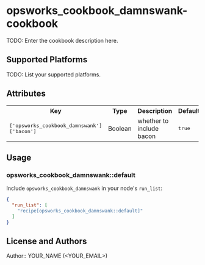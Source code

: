# opsworks_cookbook_damnswank-cookbook

TODO: Enter the cookbook description here.

## Supported Platforms

TODO: List your supported platforms.

## Attributes

<table>
  <tr>
    <th>Key</th>
    <th>Type</th>
    <th>Description</th>
    <th>Default</th>
  </tr>
  <tr>
    <td><tt>['opsworks_cookbook_damnswank']['bacon']</tt></td>
    <td>Boolean</td>
    <td>whether to include bacon</td>
    <td><tt>true</tt></td>
  </tr>
</table>

## Usage

### opsworks_cookbook_damnswank::default

Include `opsworks_cookbook_damnswank` in your node's `run_list`:

```json
{
  "run_list": [
    "recipe[opsworks_cookbook_damnswank::default]"
  ]
}
```

## License and Authors

Author:: YOUR_NAME (<YOUR_EMAIL>)
